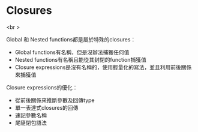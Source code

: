 # Closures
<br \>

Global 和 Nested functions都是屬於特殊的closures：
* Global functions有名稱，但是沒辦法捕獲任何值
* Nested functions有名稱且能從其封閉的function捕獲值 
* Closure expressions是沒有名稱的，使用輕量化的寫法，並且利用前後關係來捕獲值


Closure expressions的優化：
* 從前後關係來推斷參數及回傳type
* 單一表達式closures的回傳
* 速記參數名稱
* 尾隨閉包語法
